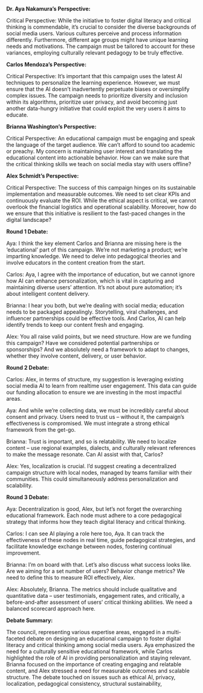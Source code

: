 <!DOCTYPE html>
<html>

<head>
  <meta charset="utf-8">
  <meta name="viewport" content="width=device-width, initial-scale=1.0">
  <title>idea3b</title>
  <link rel="stylesheet" href="https://stackedit.io/style.css" />
</head>

<body class="stackedit">
  <div class="stackedit__html"><p><strong>Dr. Aya Nakamura’s Perspective:</strong></p>
<p>Critical Perspective: While the initiative to foster digital literacy and critical thinking is commendable, it’s crucial to consider the diverse backgrounds of social media users. Various cultures perceive and process information differently. Furthermore, different age groups might have unique learning needs and motivations. The campaign must be tailored to account for these variances, employing culturally relevant pedagogy to be truly effective.</p>
<p><strong>Carlos Mendoza’s Perspective:</strong></p>
<p>Critical Perspective: It’s important that this campaign uses the latest AI techniques to personalize the learning experience. However, we must ensure that the AI doesn’t inadvertently perpetuate biases or oversimplify complex issues. The campaign needs to prioritize diversity and inclusion within its algorithms, prioritize user privacy, and avoid becoming just another data-hungry initiative that could exploit the very users it aims to educate.</p>
<p><strong>Brianna Washington’s Perspective:</strong></p>
<p>Critical Perspective: An educational campaign must be engaging and speak the language of the target audience. We can’t afford to sound too academic or preachy. My concern is maintaining user interest and translating the educational content into actionable behavior. How can we make sure that the critical thinking skills we teach on social media stay with users offline?</p>
<p><strong>Alex Schmidt’s Perspective:</strong></p>
<p>Critical Perspective: The success of this campaign hinges on its sustainable implementation and measurable outcomes. We need to set clear KPIs and continuously evaluate the ROI. While the ethical aspect is critical, we cannot overlook the financial logistics and operational scalability. Moreover, how do we ensure that this initiative is resilient to the fast-paced changes in the digital landscape?</p>
<p><strong>Round 1 Debate:</strong></p>
<p>Aya: I think the key element Carlos and Brianna are missing here is the ‘educational’ part of this campaign. We’re not marketing a product; we’re imparting knowledge. We need to delve into pedagogical theories and involve educators in the content creation from the start.</p>
<p>Carlos: Aya, I agree with the importance of education, but we cannot ignore how AI can enhance personalization, which is vital in capturing and maintaining diverse users’ attention. It’s not about pure automation; it’s about intelligent content delivery.</p>
<p>Brianna: I hear you both, but we’re dealing with social media; education needs to be packaged appealingly. Storytelling, viral challenges, and influencer partnerships could be effective tools. And Carlos, AI can help identify trends to keep our content fresh and engaging.</p>
<p>Alex: You all raise valid points, but we need structure. How are we funding this campaign? Have we considered potential partnerships or sponsorships? And we absolutely need a framework to adapt to changes, whether they involve content, delivery, or user behavior.</p>
<p><strong>Round 2 Debate:</strong></p>
<p>Carlos: Alex, in terms of structure, my suggestion is leveraging existing social media AI to learn from realtime user engagement. This data can guide our funding allocation to ensure we are investing in the most impactful areas.</p>
<p>Aya: And while we’re collecting data, we must be incredibly careful about consent and privacy. Users need to trust us – without it, the campaign’s effectiveness is compromised. We must integrate a strong ethical framework from the get-go.</p>
<p>Brianna: Trust is important, and so is relatability. We need to localize content – use regional examples, dialects, and culturally relevant references to make the message resonate. Can AI assist with that, Carlos?</p>
<p>Alex: Yes, localization is crucial. I’d suggest creating a decentralized campaign structure with local nodes, managed by teams familiar with their communities. This could simultaneously address personalization and scalability.</p>
<p><strong>Round 3 Debate:</strong></p>
<p>Aya: Decentralization is good, Alex, but let’s not forget the overarching educational framework. Each node must adhere to a core pedagogical strategy that informs how they teach digital literacy and critical thinking.</p>
<p>Carlos: I can see AI playing a role here too, Aya. It can track the effectiveness of these nodes in real time, guide pedagogical strategies, and facilitate knowledge exchange between nodes, fostering continual improvement.</p>
<p>Brianna: I’m on board with that. Let’s also discuss what success looks like. Are we aiming for a set number of users? Behavior change metrics? We need to define this to measure ROI effectively, Alex.</p>
<p>Alex: Absolutely, Brianna. The metrics should include qualitative and quantitative data – user testimonials, engagement rates, and critically, a before-and-after assessment of users’ critical thinking abilities. We need a balanced scorecard approach here.</p>
<p><strong>Debate Summary:</strong></p>
<p>The council, representing various expertise areas, engaged in a multi-faceted debate on designing an educational campaign to foster digital literacy and critical thinking among social media users. Aya emphasized the need for a culturally sensitive educational framework, while Carlos highlighted the role of AI in providing personalization and staying relevant. Brianna focused on the importance of creating engaging and relatable content, and Alex stressed a need for measurable outcomes and scalable structure. The debate touched on issues such as ethical AI, privacy, localization, pedagogical consistency, structural sustainability,</p>
</div>
</body>

</html>
